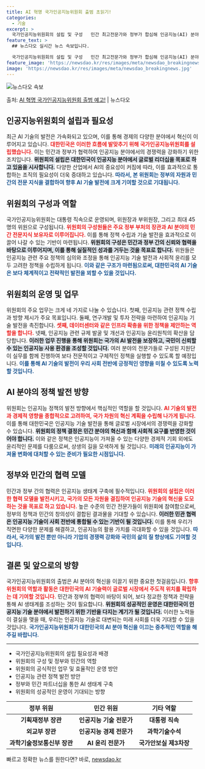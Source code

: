 ```yaml
---
title: AI 혁명 국가인공지능위원회 출범 초읽기!
categories:
  - 기술
excerpt: >
  국가인공지능위원회의 설립 및 구성   민간 최고전문가와 정부가 합심해 인공지능(AI) 분야에서 세계 3대 국…
feature_text: >
  ## 뉴스다오 실시간 뉴스 속보입니다.

  국가인공지능위원회의 설립 및 구성   민간 최고전문가와 정부가 합심해 인공지능(AI) 분야에서 세계 3대 국…
feature_image: 'https://newsdao.kr/res/images/meta/newsdao_breakingnews.jpg'
image: 'https://newsdao.kr/res/images/meta/newsdao_breakingnews.jpg'
---
```


![뉴스다오 속보](https://newsdao.kr/res/images/meta/newsdao_breakingnews.jpg)

<p>출처: <a href="https://newsdao.kr/5123" rel="dofollow">AI 혁명 국가인공지능위원회 출범 예고!</a> | 뉴스다오</p>

<h2 data-ke-size="size26">인공지능위원회의 설립과 필요성</h2>
<p data-ke-size="size16">최근 AI 기술의 발전은 가속화되고 있으며, 이를 통해 경제의 다양한 분야에서 혁신이 이루어지고 있습니다. <b><span style="color: #ee2323;">대한민국은 이러한 흐름에 발맞추기 위해 국가인공지능위원회를 설립했습니다.</span></b> 이는 민간과 정부가 협력하여 인공지능 분야에서의 경쟁력을 강화하기 위한 조치입니다. <b><span style="background-color: #21538527;">위원회의 설립은 대한민국이 인공지능 분야에서 글로벌 리더십을 목표로 하고 있음을 시사합니다.</span></b> 다양한 산업에서 AI의 중요성이 커짐에 따라, 이를 효과적으로 통합하는 조직의 필요성이 더욱 증대하고 있습니다. <b><span style="color: #1a5490;">따라서, 본 위원회는 정부의 자원과 민간의 전문 지식을 결합하여 향후 AI 기술 발전에 크게 기여할 것으로 기대됩니다.</span></b></p>

<p data-ke-size="size16"></p>

<h2 data-ke-size="size26">위원회의 구성과 역할</h2>
<p data-ke-size="size16">국가인공지능위원회는 대통령 직속으로 운영되며, 위원장과 부위원장, 그리고 최대 45명의 위원으로 구성됩니다. <b><span style="color: #ee2323;">위원회의 구성원들은 주요 정부 부처의 장관과 AI 분야의 민간 전문지식 보유자로 이루어집니다.</span></b> 이를 통해 정책 수립과 기술 발전을 효과적으로 이끌어 나갈 수 있는 기반이 마련됩니다. <b><span style="background-color: #21538527;">위원회의 구성은 민간과 정부 간의 신뢰와 협력을 바탕으로 이루어지며, 이를 통해 실질적인 성과를 거두는 것을 목표로 합니다.</span></b> 위원들은 인공지능 관련 주요 정책의 심의와 조정을 통해 인공지능 기술 발전과 사회적 윤리를 모두 고려한 정책을 수립하게 됩니다. <b><span style="color: #1a5490;">이와 같은 구조가 마련됨으로써, 대한민국의 AI 기술은 보다 체계적이고 전략적인 발전을 꾀할 수 있을 것입니다.</span></b></p>

<p data-ke-size="size16"></p>

<h2 data-ke-size="size26">위원회의 운영 및 업무</h2>
<p data-ke-size="size16">위원회의 주요 업무는 크게 네 가지로 나눌 수 있습니다. 첫째, 인공지능 관련 정책 수립과 방향 제시가 주요 목표입니다. 둘째, 연구개발 및 투자 전략을 마련하여 인공지능 기술 발전을 촉진합니다. <b><span style="color: #ee2323;">셋째, 데이터센터와 같은 인프라 확충을 위한 정책을 제안하는 역할을 합니다.</span></b> 넷째, 인공지능 관련 규제 발굴 및 개선과 인공지능 윤리원칙의 확산을 담당합니다. <b><span style="background-color: #21538527;">이러한 업무 진행을 통해 위원회는 국가의 AI 발전을 보장하고, 국민이 신뢰할 수 있는 인공지능 사용 환경을 조성할 것입니다.</span></b> 여러 분야의 전문가들로 구성된 지원단이 실무를 함께 진행하여 보다 전문적이고 구체적인 정책을 실행할 수 있도록 할 예정입니다. <b><span style="color: #1a5490;">이를 통해 AI 기술의 발전이 우리 사회 전반에 긍정적인 영향을 미칠 수 있도록 노력할 것입니다.</span></b></p>

<p data-ke-size="size16"></p>

<h2 data-ke-size="size26">AI 분야의 정책 발전 방향</h2>
<p data-ke-size="size16">위원회는 인공지능 정책의 발전 방향에서 핵심적인 역할을 할 것입니다. <b><span style="color: #ee2323;">AI 기술의 발전과 경제적 영향을 종합적으로 고려하여, 국가 차원의 혁신 계획을 수립해 나가게 됩니다.</span></b> 이를 통해 대한민국은 인공지능 기술 발전을 통해 글로벌 시장에서의 경쟁력을 강화할 수 있습니다. <b><span style="background-color: #21538527;">위원회의 정책 결정은 민간 분야의 혁신과 함께 사회적 요구를 반영한 것이어야 합니다.</span></b> 이와 같은 정책은 인공지능이 가져올 수 있는 다양한 경제적 기회 외에도 윤리적인 문제를 다룸으로써, 상생의 길을 모색하게 될 것입니다. <b><span style="color: #1a5490;">미래의 인공지능이 가져올 변화에 대처할 수 있는 준비가 필요한 시점입니다.</span></b></p>

<p data-ke-size="size16"></p>

<h2 data-ke-size="size26">정부와 민간의 협력 모델</h2>
<p data-ke-size="size16">민간과 정부 간의 협력은 인공지능 생태계 구축에 필수적입니다. <b><span style="color: #ee2323;">위원회의 설립은 이러한 협력 모델을 발전시키고, 국가의 모든 자원을 결집하여 인공지능 기술의 혁신을 도모하는 것을 목표로 하고 있습니다.</span></b> 높은 수준의 민간 전문가들이 위원회에 참여함으로써, 정부의 정책과 민간의 창의성이 결합된 결과물을 기대할 수 있습니다. <b><span style="background-color: #21538527;">이러한 민관 협력은 인공지능 기술이 사회 전반에 통합될 수 있는 기반이 될 것입니다.</span></b> 이를 통해 우리가 직면한 다양한 문제를 해결하고, 인공지능의 활용 가치를 극대화할 수 있을 것입니다. <b><span style="color: #1a5490;">따라서, 국가의 발전 뿐만 아니라 기업의 경쟁력 강화와 국민의 삶의 질 향상에도 기여할 것입니다.</span></b></p>

<p data-ke-size="size16"></p>

<h2 data-ke-size="size26">결론 및 앞으로의 방향</h2>
<p data-ke-size="size16">국가인공지능위원회의 출범은 AI 분야의 혁신을 이끌기 위한 중요한 첫걸음입니다. <b><span style="color: #ee2323;">향후 위원회의 역할과 활동은 대한민국의 AI 기술력이 글로벌 시장에서 주도적 위치를 확립하는 데 기여할 것입니다.</span></b> 민간과 정부의 협력이 바탕이 되어, 보다 정교한 정책과 전략을 통해 AI 생태계를 조성하는 것이 필요합니다. <b><span style="background-color: #21538527;">위원회의 성공적인 운영은 대한민국이 인공지능 기술 분야에서 발전하기 위한 기반을 다지는 계기가 될 것입니다.</span></b> 이러한 노력들이 결실을 맺을 때, 우리는 인공지능 기술로 대변되는 미래 사회를 더욱 기대할 수 있을 것입니다. <b><span style="color: #1a5490;">국가인공지능위원회가 대한민국의 AI 분야 혁신을 이끄는 중추적인 역할을 해주길 바랍니다.</span></b></p>

<p data-ke-size="size16"></p>

<hr/>

<ul>
    <li>국가인공지능위원회의 설립 필요성과 배경</li>
    <li>위원회의 구성 및 정부와 민간의 역할</li>
    <li>위원회의 공식적인 업무 및 효율적인 운영 방안</li>
    <li>인공지능 관련 정책 발전 방안</li>
    <li>정부와 민간 파트너십을 통한 AI 생태계 구축</li>
    <li>위원회의 성공적인 운영이 기대되는 방향</li>
</ul>

<p data-ke-size="size16"></p>

<table style="width: 100%;">
    <thead>
        <tr>
            <th style="text-align: center;">정부 위원</th>
            <th style="text-align: center;">민간 위원</th>
            <th style="text-align: center;">기타 역할</th>
        </tr>
    </thead>
    <tbody>
        <tr>
            <td style="text-align: center; height: 17px;"><b>기획재정부 장관</b></td>
            <td style="text-align: center; height: 17px;"><b>인공지능 기술 전문가</b></td>
            <td style="text-align: center; height: 17px;"><b>대통령 직속</b></td>
        </tr>
        <tr>
            <td style="text-align: center; height: 17px;"><b>외교부 장관</b></td>
            <td style="text-align: center; height: 17px;"><b>인공지능 경제 전문가</b></td>
            <td style="text-align: center; height: 17px;"><b>과학기술수석</b></td>
        </tr>
        <tr>
            <td style="text-align: center; height: 17px;"><b>과학기술정보통신부 장관</b></td>
            <td style="text-align: center; height: 17px;"><b>AI 윤리 전문가</b></td>
            <td style="text-align: center; height: 17px;"><b>국가안보실 제3차장</b></td>
        </tr>
    </tbody>
</table>

<p data-ke-size="size16"></p> 

빠르고 정확한 뉴스를 원한다면? 바로, <a href="https://newsdao.kr" rel="dofollow">newsdao.kr</a>


